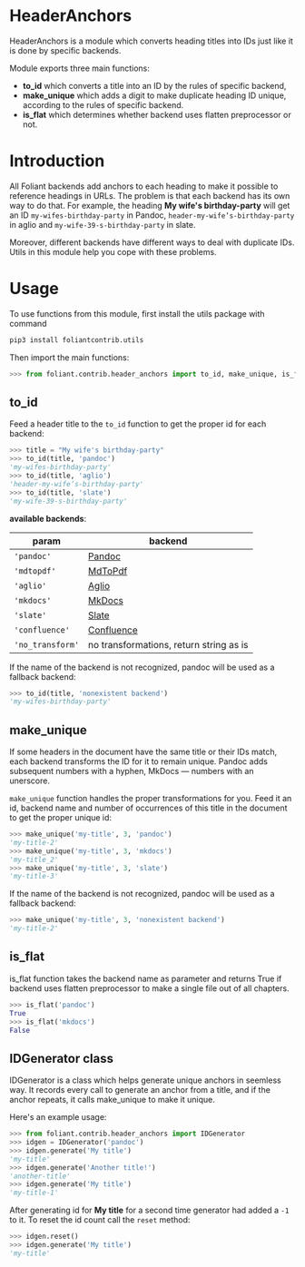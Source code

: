 # HeaderAnchors

HeaderAnchors is a module which converts heading titles into IDs just like it is done by specific backends.

Module exports three main functions:
- **to_id** which converts a title into an ID by the rules of specific backend,
- **make_unique** which adds a digit to make duplicate heading ID unique, according to the rules of specific backend.
- **is_flat** which determines whether backend uses flatten preprocessor or not.

# Introduction

All Foliant backends add anchors to each heading to make it possible to reference headings in URLs. The problem is that each backend has its own way to do that. For example, the heading **My wife's birthday-party** will get an ID `my-wifes-birthday-party` in Pandoc, `header-my-wife’s-birthday-party` in aglio and `my-wife-39-s-birthday-party` in slate.

Moreover, different backends have different ways to deal with duplicate IDs. Utils in this module help you cope with these problems.

# Usage

To use functions from this module, first install the utils package with command

```bash
pip3 install foliantcontrib.utils
```

Then import the main functions:

```python
>>> from foliant.contrib.header_anchors import to_id, make_unique, is_flat

```

## to_id

Feed a header title to the `to_id` function to get the proper id for each backend:

```python
>>> title = "My wife's birthday-party"
>>> to_id(title, 'pandoc')
'my-wifes-birthday-party'
>>> to_id(title, 'aglio')
'header-my-wife’s-birthday-party'
>>> to_id(title, 'slate')
'my-wife-39-s-birthday-party'

```

**available backends**:

param | backend
----- | -------
`'pandoc'` | [Pandoc](https://foliant-docs.github.io/docs/backends/pandoc/)
`'mdtopdf'` | [MdToPdf](https://foliant-docs.github.io/docs/backends/mdtopdf/)
`'aglio'` | [Aglio](https://foliant-docs.github.io/docs/backends/aglio/)
`'mkdocs'` | [MkDocs](https://foliant-docs.github.io/docs/backends/mkdocs/)
`'slate'` | [Slate](https://foliant-docs.github.io/docs/backends/slate/)
`'confluence'` | [Confluence](https://foliant-docs.github.io/docs/backends/confluence/)
`'no_transform'` | no transformations, return string as is

If the name of the backend is not recognized, pandoc will be used as a fallback backend:

```python
>>> to_id(title, 'nonexistent backend')
'my-wifes-birthday-party'

```

## make_unique

If some headers in the document have the same title or their IDs match, each backend transforms the ID for it to remain unique. Pandoc adds subsequent numbers with a hyphen, MkDocs — numbers with an unerscore.

`make_unique` function handles the proper transformations for you. Feed it an id, backend name and number of occurrences of this title in the document to get the proper unique id:

```python
>>> make_unique('my-title', 3, 'pandoc')
'my-title-2'
>>> make_unique('my-title', 3, 'mkdocs')
'my-title_2'
>>> make_unique('my-title', 3, 'slate')
'my-title-3'

```

If the name of the backend is not recognized, pandoc will be used as a fallback backend:

```python
>>> make_unique('my-title', 3, 'nonexistent backend')
'my-title-2'

```

## is_flat

is_flat function takes the backend name as parameter and returns True if backend uses flatten preprocessor to make a single file out of all chapters.

```python
>>> is_flat('pandoc')
True
>>> is_flat('mkdocs')
False

```

## IDGenerator class

IDGenerator is a class which helps generate unique anchors in seemless way. It records every call to generate an anchor from a title, and if the anchor repeats, it calls make_unique to make it unique.

Here's an example usage:

```python
>>> from foliant.contrib.header_anchors import IDGenerator
>>> idgen = IDGenerator('pandoc')
>>> idgen.generate('My title')
'my-title'
>>> idgen.generate('Another title!')
'another-title'
>>> idgen.generate('My title')
'my-title-1'

```

After generating id for **My title** for a second time generator had added a `-1` to it. To reset the id count call the `reset` method:

```python
>>> idgen.reset()
>>> idgen.generate('My title')
'my-title'

```
